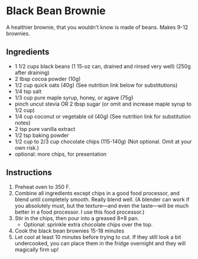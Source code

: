 # Black Bean Brownie
A healthier brownie, that you wouldn't know is made of beans. Makes 9-12 brownies. 
## Ingredients
* 1 1/2 cups black beans (1 15-oz can, drained and rinsed very well) (250g after draining)
* 2 tbsp cocoa powder (10g)
* 1/2 cup quick oats (40g) (See nutrition link below for substitutions)
* 1/4 tsp salt
* 1/3 cup pure maple syrup, honey, or agave (75g)
* pinch uncut stevia OR 2 tbsp sugar (or omit and increase maple syrup to 1/2 cup)
* 1/4 cup coconut or vegetable oil (40g) (See nutrition link for substitution notes)
* 2 tsp pure vanilla extract
* 1/2 tsp baking powder
* 1/2 cup to 2/3 cup chocolate chips (115-140g) (Not optional. Omit at your own risk.)
* optional: more chips, for presentation

## Instructions
1. Preheat oven to 350 F. 
2. Combine all ingredients except chips in a good food processor, and blend until completely smooth. Really blend well. (A blender can work if you absolutely must, but the texture—and even the taste—will be much better in a food processor. I use this food processor.) 
3. Stir in the chips, then pour into a greased 8×8 pan. 
   * Optional: sprinkle extra chocolate chips over the top. 
4. Cook the black bean brownies 15-18 minutes 
5. Let cool at least 10 minutes before trying to cut. If they still look a bit undercooked, you can place them in the fridge overnight and they will magically firm up! 